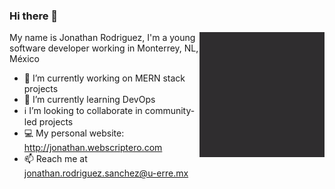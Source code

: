 ### Hi there 👋

<a href="http://jonathan.webscriptero.com">
  <img align="right" width="200" height="200" src="https://raw.githubusercontent.com/jonathanrodriguezs/jonathanrodriguezs/master/personal_website.gif">
</a>
My name is Jonathan Rodriguez, I'm a young software developer working in Monterrey, NL, México

- 🔭 I’m currently working on MERN stack projects
- 🐋 I’m currently learning DevOps
- ℹ️ I’m looking to collaborate in community-led projects
- 💻 My personal website: http://jonathan.webscriptero.com
- 📫 Reach me at jonathan.rodriguez.sanchez@u-erre.mx
